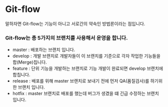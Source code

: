 # Git-flow

말하자면 Git-flow는 기능이 아니고 서로간의 약속인 방법론이라는 점입니다.

### Git-flow는 총 5가지의 브랜치를 사용해서 운영을 합니다. 
+ master  : 배포하는 브랜치 입니다. 
+ develop : 개발 브랜치로 개발자들이 이 브랜치를 기준으로 각자 작업한 기능들을 합(Merge)칩니다. 
+ feature : 단위 기능을 개발하는 브랜치로 기능 개발이 완료되면 develop 브랜치에 합칩니다.
+ release : 배포를 위해 master 브랜치로 보내기 전에 먼저 QA(품질검사)를 하기위한 브랜치 입니다. 
+ hotfix  : master 브랜치로 배포를 했는데 버그가 생겼을 떄 긴급 수정하는 브랜치 입니다.